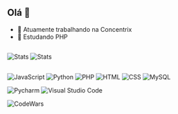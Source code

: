 ## Olá 👋

- 💼 Atuamente trabalhando na Concentrix
- 🌱 Estudando PHP

##

![Stats](https://github-readme-stats.vercel.app/api?username=gustavopedrosob&show_icons=true&theme=transparent)
![Stats](https://github-readme-stats.vercel.app/api/top-langs/?username=gustavopedrosob&layout=donut&theme=transparent)

##

![JavaScript](https://img.shields.io/badge/JavaScript-323330?style=for-the-badge&logo=javascript&logoColor=F7DF1E)
![Python](https://img.shields.io/badge/Python-14354C?style=for-the-badge&logo=python&logoColor=white)
![PHP](https://img.shields.io/badge/PHP-777BB4?style=for-the-badge&logo=php&logoColor=white)
![HTML](https://img.shields.io/badge/HTML5-E34F26?style=for-the-badge&logo=html5&logoColor=white)
![CSS](https://img.shields.io/badge/CSS3-1572B6?style=for-the-badge&logo=css3&logoColor=white)
![MySQL](https://img.shields.io/badge/MySQL-00000F?style=for-the-badge&logo=mysql&logoColor=white)

![Pycharm](https://img.shields.io/badge/PyCharm-000000.svg?&style=for-the-badge&logo=PyCharm&logoColor=white)
![Visual Studio Code](https://img.shields.io/badge/Visual_Studio_Code-0078D4?style=for-the-badge&logo=visual%20studio%20code&logoColor=white)

![CodeWars](https://www.codewars.com/users/TheVicio/badges/small)
